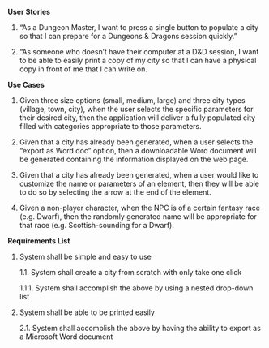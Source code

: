 **User Stories**

1. “As a Dungeon Master, I want to press a single button to populate a city so that I can prepare for a Dungeons & Dragons session quickly.”

2. “As someone who doesn’t have their computer at a D&D session, I want to be able to easily print a copy of my city so that I can have a physical copy in front of me that I can write on.

**Use Cases**

1. Given three size options (small, medium, large) and three city types (village, town, city), when the user selects the specific parameters for their desired city, then the application will deliver a fully populated city filled with categories appropriate to those parameters.

2. Given that a city has already been generated, when a user selects the “export as Word doc” option, then a downloadable Word document will be generated containing the information displayed on the web page.

3. Given that a city has already been generated, when a user would like to customize the name or parameters of an element, then they will be able to do so by selecting the arrow at the end of the element.

4. Given a non-player character, when the NPC is of a certain fantasy race (e.g. Dwarf), then the randomly generated name will be appropriate for that race (e.g. Scottish-sounding for a Dwarf).

**Requirements List**

1. System shall be simple and easy to use

	1.1. System shall create a city from scratch with only take one click

	1.1.1. System shall accomplish the above by using a nested drop-down list

2. System shall be able to be printed easily

	2.1. System shall accomplish the above by having the ability to export as a Microsoft Word document
